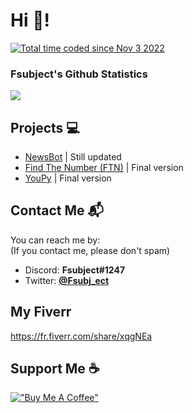 # Hi 👋!
<a href="https://wakatime.com/@98d42707-b111-437c-8c48-2a5b1bfe2e1a"><img src="https://wakatime.com/badge/user/98d42707-b111-437c-8c48-2a5b1bfe2e1a.svg" alt="Total time coded since Nov 3 2022" /></a>

### Fsubject's Github Statistics
<img src="https://github-readme-stats.vercel.app/api?username=fsubject&show_icons=true&theme=dark"/>

## Projects 💻
* <a href="https://top.gg/fr/bot/1038875433690730596" target="_BLANK">NewsBot</a> | Still updated
* <a href="https://github.com/Fsubject/find-the-number" target="_BLANK">Find The Number (FTN)</a> | Final version
* <a href="https://github.com/Fsubject/YouPy" target="_BLANK">YouPy</a> | Final version

## Contact Me 📬
You can reach me by:\
(If you contact me, please don't spam)
* Discord: **Fsubject#1247**
* Twitter: <a href="https://twitter.com/Fsubj_ect">**@Fsubj_ect**</a>

## My Fiverr
https://fr.fiverr.com/share/xqgNEa

## Support Me ☕
[!["Buy Me A Coffee"](https://www.buymeacoffee.com/assets/img/custom_images/orange_img.png)](https://www.buymeacoffee.com/fsubject)
